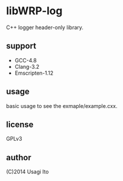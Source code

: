 # libWRP-log

C++ logger header-only library.

## support

- GCC-4.8
- Clang-3.2
- Emscripten-1.12

## usage

basic usage to see the exmaple/example.cxx.

## license

GPLv3

## author

(C)2014 Usagi Ito
